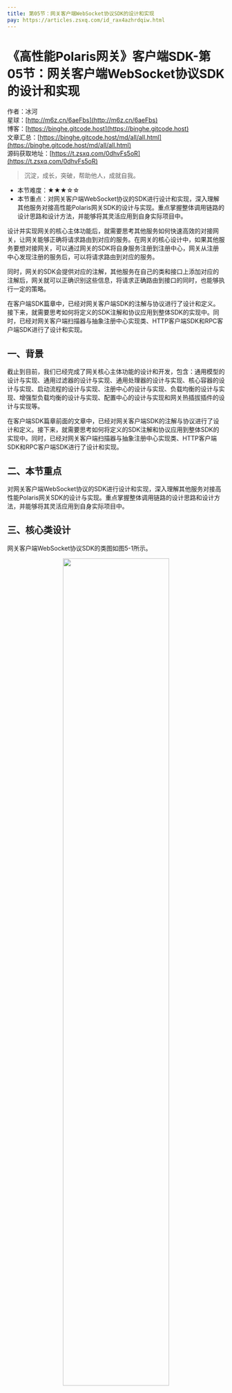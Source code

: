 ```yaml
---
title: 第05节：网关客户端WebSocket协议SDK的设计和实现
pay: https://articles.zsxq.com/id_rax4azhrdqiw.html
---
```


# 《高性能Polaris网关》客户端SDK-第05节：网关客户端WebSocket协议SDK的设计和实现

作者：冰河
<br/>星球：[http://m6z.cn/6aeFbs](http://m6z.cn/6aeFbs)
<br/>博客：[https://binghe.gitcode.host](https://binghe.gitcode.host)
<br/>文章汇总：[https://binghe.gitcode.host/md/all/all.html](https://binghe.gitcode.host/md/all/all.html)
<br/>源码获取地址：[https://t.zsxq.com/0dhvFs5oR](https://t.zsxq.com/0dhvFs5oR)

> 沉淀，成长，突破，帮助他人，成就自我。

* 本节难度：★★★☆☆
* 本节重点：对网关客户端WebSocket协议的SDK进行设计和实现，深入理解其他服务对接高性能Polaris网关SDK的设计与实现。重点掌握整体调用链路的设计思路和设计方法，并能够将其灵活应用到自身实际项目中。

设计并实现网关的核心主体功能后，就需要思考其他服务如何快速高效的对接网关，让网关能够正确将请求路由到对应的服务。在网关的核心设计中，如果其他服务要想对接网关，可以通过网关的SDK将自身服务注册到注册中心，网关从注册中心发现注册的服务后，可以将请求路由到对应的服务。

同时，网关的SDK会提供对应的注解，其他服务在自己的类和接口上添加对应的注解后，网关就可以正确识别这些信息，将请求正确路由到接口的同时，也能够执行一定的策略。

在客户端SDK篇章中，已经对网关客户端SDK的注解与协议进行了设计和定义。接下来，就需要思考如何将定义的SDK注解和协议应用到整体SDK的实现中。同时，已经对网关客户端扫描器与抽象注册中心实现类、HTTP客户端SDK和RPC客户端SDK进行了设计和实现。

## 一、背景

截止到目前，我们已经完成了网关核心主体功能的设计和开发，包含：通用模型的设计与实现、通用过滤器的设计与实现、通用处理器的设计与实现、核心容器的设计与实现、启动流程的设计与实现、注册中心的设计与实现、负载均衡的设计与实现、增强型负载均衡的设计与实现、配置中心的设计与实现和网关热插拔插件的设计与实现等。

在客户端SDK篇章前面的文章中，已经对网关客户端SDK的注解与协议进行了设计和定义。接下来，就需要思考如何将定义的SDK注解和协议应用到整体SDK的实现中。同时，已经对网关客户端扫描器与抽象注册中心实现类、HTTP客户端SDK和RPC客户端SDK进行了设计和实现。

## 二、本节重点

对网关客户端WebSocket协议的SDK进行设计和实现，深入理解其他服务对接高性能Polaris网关SDK的设计与实现。重点掌握整体调用链路的设计思路和设计方法，并能够将其灵活应用到自身实际项目中。

## 三、核心类设计

网关客户端WebSocket协议SDK的类图如图5-1所示。

<div align="center">
    <img src="https://binghe.gitcode.host/images/project/gateway/2025-08-21-001.png?raw=true" width="70%">
    <br/>
</div>

可以看到网关客户端WebSocket协议SDK主要由WebSocketClientRegistryService类和WebSocketClientAutoConfiguration类实现。

**注意：本节只给大家展示网关SDK的核心逻辑，其他代码的实现细节，大家可以自行到本节对应的源码分支进行查看，这里不再赘述。另外，为了提升大家对网关项目的参与感，WebSocket客户端SDK注册服务的核心逻辑会交由小伙伴们自行实现，实现完毕后找我审查，通过后会给予相应的奖励**

## 四、编码实现

本节，就对网关客户端WebSocket协议的SDK进行编码实现，其他代码的实现细节，大家可以自行到本节对应的源码分支进行查看，这里不再赘述。

**（1）实现WebSocketClientRegistryService类**

WebSocketClientRegistryService类是实现WebSocket客户端服务注册的核心类。

源码详见：polaris-client-websocket工程下的io.binghe.polaris.client.websocket.register.WebSocketClientRegistryService。

## 查看完整文章

加入[冰河技术](https://public.zsxq.com/groups/48848484411888.html)知识星球，解锁完整技术文章、小册、视频与完整代码